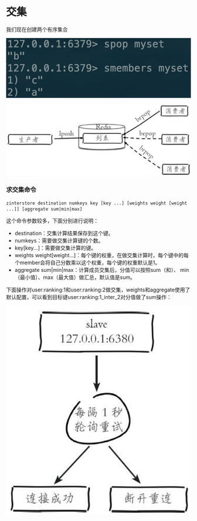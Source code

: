 # 交集

我们现在创建两个有序集合

![](../../.gitbook/assets/image%20%2888%29.png)

![](../../.gitbook/assets/image%20%286%29.png)

### 求交集命令

```text
zinterstore destination numkeys key [key ...] [weights weight [weight ...]] [aggregate sum|min|max]
```

这个命令参数较多，下面分别进行说明：

* destination：交集计算结果保存到这个键。
* numkeys：需要做交集计算键的个数。
* key\[key...\]：需要做交集计算的键。
* weights weight\[weight...\]：每个键的权重，在做交集计算时，每个键中的每个member会将自己分数乘以这个权重，每个键的权重默认是1。
* aggregate sum\|min\|max：计算成员交集后，分值可以按照sum（和）、 min（最小值）、max（最大值）做汇总，默认值是sum。

下面操作对user:ranking:1和user:ranking:2做交集，weights和aggregate使用了默认配置，可以看到目标键user:ranking:1\_inter\_2对分值做了sum操作：

![](../../.gitbook/assets/image%20%28111%29.png)

